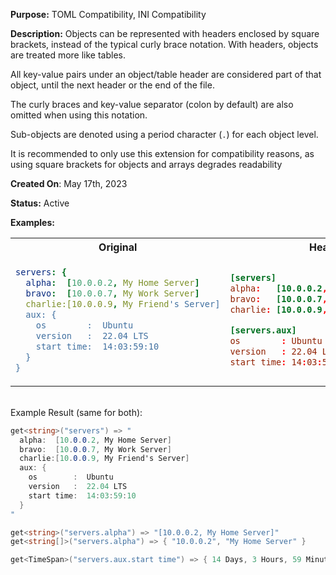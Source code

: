 **Purpose:** TOML Compatibility, INI Compatibility

**Description:** 
Objects can be represented with headers enclosed by square brackets,
instead of the typical curly brace notation.
With headers, objects are treated more like tables. 

All key-value pairs under an object/table header are considered part of that object, 
until the next header or the end of the file.

The curly braces and key-value separator (colon by default)
are also omitted when using this notation.

Sub-objects are denoted using a period character (`.`) for each object level.

It is recommended to only use this extension for compatibility reasons,
as using square brackets for objects and arrays degrades readability

**Created On**: May 17th, 2023

**Status:** Active

**Examples:** 

<table><tr>

<th>Original</th><th>Headers</th>

</tr><tr><td>

```yaml
servers: {
  alpha:  [10.0.0.2, My Home Server]
  bravo:  [10.0.0.7, My Work Server]
  charlie:[10.0.0.9, My Friend's Server]
  aux: {
    os        :  Ubuntu
    version   :  22.04 LTS
    start time:  14:03:59:10
  }
}
```  

</td><td>

```toml 
[servers]
alpha:   [10.0.0.2, My Home Server]
bravo:   [10.0.0.7, My Work Server]
charlie: [10.0.0.9, My Friend's Server]

[servers.aux]
os        : Ubuntu
version   : 22.04 LTS
start time: 14:03:59:10
```

</td></tr></table>

<br/>
Example Result (same for both):

```cs
get<string>("servers") => "
  alpha:  [10.0.0.2, My Home Server]
  bravo:  [10.0.0.7, My Work Server]
  charlie:[10.0.0.9, My Friend's Server]
  aux: {
    os        :  Ubuntu
    version   :  22.04 LTS
    start time:  14:03:59:10
  }
"

get<string>("servers.alpha") => "[10.0.0.2, My Home Server]"
get<string[]>("servers.alpha") => { "10.0.0.2", "My Home Server" }

get<TimeSpan>("servers.aux.start time") => { 14 Days, 3 Hours, 59 Minutes, and 10 Seconds }
```